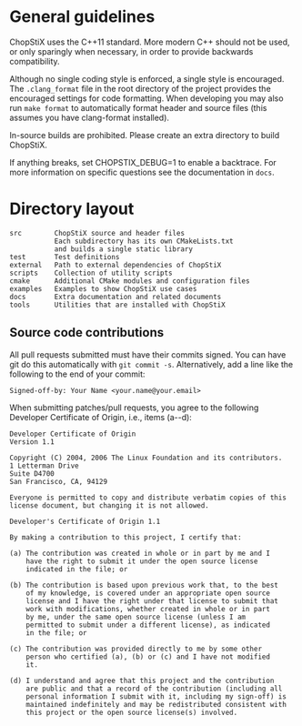 # General guidelines

ChopStiX uses the C++11 standard.
More modern C++ should not be used, or only sparingly when necessary,
in order to provide backwards compatibility.

Although no single coding style is enforced, a single style is encouraged.
The `.clang_format` file in the root directory of the project provides
the encouraged settings for code formatting.
When developing you may also run `make format` to automatically format
header and source files (this assumes you have clang-format installed).

In-source builds are prohibited. Please create an extra directory to build
ChopStiX.

If anything breaks, set CHOPSTIX_DEBUG=1 to enable a backtrace.
For more information on specific questions see the documentation in `docs`.

# Directory layout

    src        ChopStiX source and header files
               Each subdirectory has its own CMakeLists.txt
               and builds a single static library
    test       Test definitions
    external   Path to external dependencies of ChopStiX
    scripts    Collection of utility scripts
    cmake      Additional CMake modules and configuration files
    examples   Examples to show ChopStiX use cases
    docs       Extra documentation and related documents
    tools      Utilities that are installed with ChopStiX

## Source code contributions

All pull requests submitted must have their commits signed. You can
have git do this automatically with `git commit -s`. Alternatively,
add a line like the following to the end of your commit:

```
Signed-off-by: Your Name <your.name@your.email>
```

When submitting patches/pull requests, you agree to the following
Developer Certificate of Origin, i.e., items (a--d):

```
Developer Certificate of Origin
Version 1.1

Copyright (C) 2004, 2006 The Linux Foundation and its contributors.
1 Letterman Drive
Suite D4700
San Francisco, CA, 94129

Everyone is permitted to copy and distribute verbatim copies of this
license document, but changing it is not allowed.

Developer's Certificate of Origin 1.1

By making a contribution to this project, I certify that:

(a) The contribution was created in whole or in part by me and I
    have the right to submit it under the open source license
    indicated in the file; or

(b) The contribution is based upon previous work that, to the best
    of my knowledge, is covered under an appropriate open source
    license and I have the right under that license to submit that
    work with modifications, whether created in whole or in part
    by me, under the same open source license (unless I am
    permitted to submit under a different license), as indicated
    in the file; or

(c) The contribution was provided directly to me by some other
    person who certified (a), (b) or (c) and I have not modified
    it.

(d) I understand and agree that this project and the contribution
    are public and that a record of the contribution (including all
    personal information I submit with it, including my sign-off) is
    maintained indefinitely and may be redistributed consistent with
    this project or the open source license(s) involved.

```


